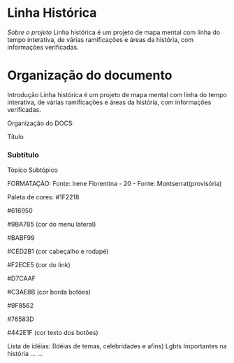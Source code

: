 # Linha Histórica
*Sobre o projeto* 
Linha histórica é um projeto de mapa mental com linha do tempo interativa, de várias ramificações e áreas da história, com informações verificadas.

# Organização do documento 

Introdução
Linha histórica é um projeto de mapa mental com linha do tempo interativa, de várias ramificações e áreas da história, com informações verificadas.

Organização do DOCS:

Título 
### Subtítulo 
Tópico 
Subtópico


FORMATAÇÃO:
Fonte: Irene Florentina - 20 - 
Fonte: Montserrat(provisória)


 Paleta de cores:
#1F2218 

#616950

#9BA785 (cor do menu lateral)

#BABF99

#CED2B1 (cor cabeçalho e rodapé)

#F2ECE5 (cor  do link)

#D7CAAF

#C3AE8B (cor borda botões)

#9F8562

#76583D

#442E1F (cor texto dos botões)


















Lista de idéias: 
(Idéias de temas, celebridades e afins) 
Lgbts Importantes na história 
…
…









 


